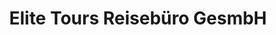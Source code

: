 ---
title: "Elite Tours Reisebüro GesmbH"
url: /wien/elite-tours-reisebuero-gesmbh/
shop: Reisebüro
---